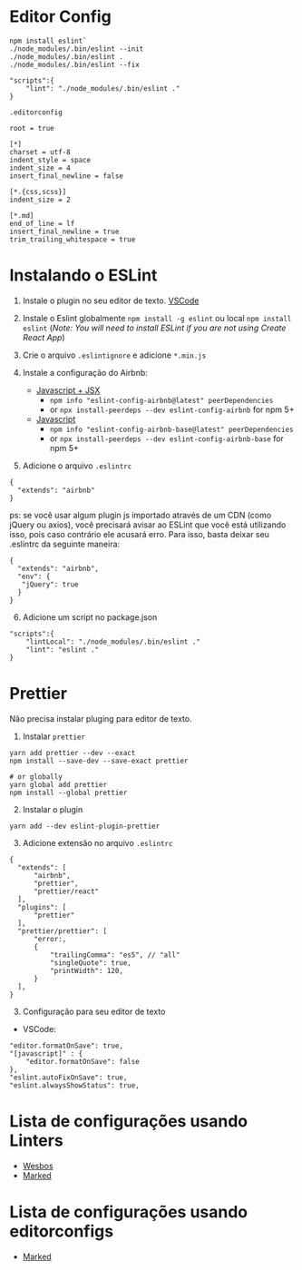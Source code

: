 

# Editor Config

```
npm install eslint`
./node_modules/.bin/eslint --init
./node_modules/.bin/eslint .
./node_modules/.bin/eslint --fix
```

```
"scripts":{
    "lint": "./node_modules/.bin/eslint ."
}
```

`.editorconfig`

```
root = true

[*]
charset = utf-8
indent_style = space
indent_size = 4
insert_final_newline = false

[*.{css,scss}]
indent_size = 2

[*.md]
end_of_line = lf
insert_final_newline = true
trim_trailing_whitespace = true
```

# Instalando o ESLint

1. Instale o plugin no seu editor de texto. [VSCode](https://marketplace.visualstudio.com/items?itemName=dbaeumer.vscode-eslint)

2. Instale o Eslint globalmente `npm install -g eslint` ou local `npm install eslint` (*Note: You will need to install ESLint if you are not using Create React App*)

3. Crie o arquivo `.eslintignore` e adicione `*.min.js`

4. Instale a configuração do Airbnb:
    - [Javascript + JSX](https://www.npmjs.com/package/eslint-config-airbnb)
        - `npm info "eslint-config-airbnb@latest" peerDependencies`
        - or `npx install-peerdeps --dev eslint-config-airbnb` for npm 5+
    - [Javascript](https://www.npmjs.com/package/eslint-config-airbnb-base)
        - `npm info "eslint-config-airbnb-base@latest" peerDependencies`
        - or `npx install-peerdeps --dev eslint-config-airbnb-base` for npm 5+

5. Adicione o arquivo `.eslintrc`

```
{
  "extends": "airbnb"
}
```

ps: se você usar algum plugin js importado através de um CDN (como jQuery ou axios), você precisará avisar ao ESLint que você está utilizando isso, pois caso contrário ele acusará erro. Para isso, basta deixar seu .eslintrc da seguinte maneira:

```
{
  "extends": "airbnb",
  "env": {
   "jQuery": true
  }
}
```

6. Adicione um script no package.json

```
"scripts":{
    "lintLocal": "./node_modules/.bin/eslint ."
    "lint": "eslint ."
}
```

# Prettier

Não precisa instalar pluging para editor de texto.

1. Instalar `prettier`

```
yarn add prettier --dev --exact
npm install --save-dev --save-exact prettier

# or globally
yarn global add prettier
npm install --global prettier
```

2. Instalar o plugin

```
yarn add --dev eslint-plugin-prettier
```

3. Adicione extensão no arquivo `.eslintrc`

```
{
  "extends": [
      "airbnb",
      "prettier",
      "prettier/react"
  ],
  "plugins": [
      "prettier"
  ],
  "prettier/prettier": [
      "error:,
      {
          "trailingComma": "es5", // "all"
          "singleQuote": true,
          "printWidth": 120,
      }
  ],
}
```

3. Configuração para seu editor de texto

- VSCode:

```
"editor.formatOnSave": true,
"[javascript]" : {
    "editor.formatOnSave": false
},
"eslint.autoFixOnSave": true,
"eslint.alwaysShowStatus": true,
```

# Lista de configurações usando Linters

- [Wesbos](https://github.com/wesbos/dotfiles/blob/master/.eslintrc)
- [Marked](https://github.com/markedjs/marked/blob/master/.eslintrc.json)

# Lista de configurações usando editorconfigs

- [Marked](https://github.com/markedjs/marked/blob/master/.editorconfig)